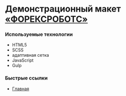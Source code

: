 ﻿# Демонстрационный макет [«ФОРЕКСРОБОТС»](https://nlv-nki.github.io/forexrobots/public/index.html)

### Используемые технологии

- HTML5
- SCSS
- адаптивная сетка
- JavaScript
- Gulp

### Быстрые ссылки

* [Главная](https://nlv-nki.github.io/motoshop/public/index.html)

